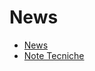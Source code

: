 # News
- [News](DocumentazioneSmeUP/NWS/News/_sidebar)
- [Note Tecniche](DocumentazioneSmeUP/NWS/NTI/_sidebar)
